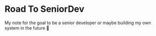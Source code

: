 # Road To SeniorDev

My note for the goal to be a senior developer or maybe building my own system in the future :rocket:
